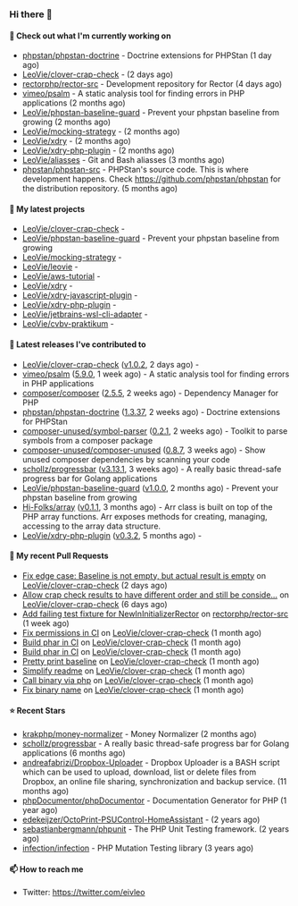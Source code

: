 ### Hi there 👋

#### 👷 Check out what I'm currently working on

- [phpstan/phpstan-doctrine](https://github.com/phpstan/phpstan-doctrine) - Doctrine extensions for PHPStan (1 day ago)
- [LeoVie/clover-crap-check](https://github.com/LeoVie/clover-crap-check) -  (2 days ago)
- [rectorphp/rector-src](https://github.com/rectorphp/rector-src) - Development repository for Rector (4 days ago)
- [vimeo/psalm](https://github.com/vimeo/psalm) - A static analysis tool for finding errors in PHP applications (2 months ago)
- [LeoVie/phpstan-baseline-guard](https://github.com/LeoVie/phpstan-baseline-guard) - Prevent your phpstan baseline from growing (2 months ago)
- [LeoVie/mocking-strategy](https://github.com/LeoVie/mocking-strategy) -  (2 months ago)
- [LeoVie/xdry](https://github.com/LeoVie/xdry) -  (2 months ago)
- [LeoVie/xdry-php-plugin](https://github.com/LeoVie/xdry-php-plugin) -  (2 months ago)
- [LeoVie/aliasses](https://github.com/LeoVie/aliasses) - Git and Bash aliasses (3 months ago)
- [phpstan/phpstan-src](https://github.com/phpstan/phpstan-src) - PHPStan&#39;s source code. This is where development happens. Check https://github.com/phpstan/phpstan for the distribution repository. (5 months ago)

#### 🌱 My latest projects

- [LeoVie/clover-crap-check](https://github.com/LeoVie/clover-crap-check) - 
- [LeoVie/phpstan-baseline-guard](https://github.com/LeoVie/phpstan-baseline-guard) - Prevent your phpstan baseline from growing
- [LeoVie/mocking-strategy](https://github.com/LeoVie/mocking-strategy) - 
- [LeoVie/leovie](https://github.com/LeoVie/leovie) - 
- [LeoVie/aws-tutorial](https://github.com/LeoVie/aws-tutorial) - 
- [LeoVie/xdry](https://github.com/LeoVie/xdry) - 
- [LeoVie/xdry-javascript-plugin](https://github.com/LeoVie/xdry-javascript-plugin) - 
- [LeoVie/xdry-php-plugin](https://github.com/LeoVie/xdry-php-plugin) - 
- [LeoVie/jetbrains-wsl-cli-adapter](https://github.com/LeoVie/jetbrains-wsl-cli-adapter) - 
- [LeoVie/cvbv-praktikum](https://github.com/LeoVie/cvbv-praktikum) - 

#### 🔭 Latest releases I've contributed to

- [LeoVie/clover-crap-check](https://github.com/LeoVie/clover-crap-check) ([v1.0.2](https://github.com/LeoVie/clover-crap-check/releases/tag/v1.0.2), 2 days ago) - 
- [vimeo/psalm](https://github.com/vimeo/psalm) ([5.9.0](https://github.com/vimeo/psalm/releases/tag/5.9.0), 1 week ago) - A static analysis tool for finding errors in PHP applications
- [composer/composer](https://github.com/composer/composer) ([2.5.5](https://github.com/composer/composer/releases/tag/2.5.5), 2 weeks ago) - Dependency Manager for PHP
- [phpstan/phpstan-doctrine](https://github.com/phpstan/phpstan-doctrine) ([1.3.37](https://github.com/phpstan/phpstan-doctrine/releases/tag/1.3.37), 2 weeks ago) - Doctrine extensions for PHPStan
- [composer-unused/symbol-parser](https://github.com/composer-unused/symbol-parser) ([0.2.1](https://github.com/composer-unused/symbol-parser/releases/tag/0.2.1), 2 weeks ago) - Toolkit to parse symbols from a composer package
- [composer-unused/composer-unused](https://github.com/composer-unused/composer-unused) ([0.8.7](https://github.com/composer-unused/composer-unused/releases/tag/0.8.7), 3 weeks ago) - Show unused composer dependencies by scanning your code
- [schollz/progressbar](https://github.com/schollz/progressbar) ([v3.13.1](https://github.com/schollz/progressbar/releases/tag/v3.13.1), 3 weeks ago) - A really basic thread-safe progress bar for Golang applications
- [LeoVie/phpstan-baseline-guard](https://github.com/LeoVie/phpstan-baseline-guard) ([v1.0.0](https://github.com/LeoVie/phpstan-baseline-guard/releases/tag/v1.0.0), 2 months ago) - Prevent your phpstan baseline from growing
- [Hi-Folks/array](https://github.com/Hi-Folks/array) ([v0.1.1](https://github.com/Hi-Folks/array/releases/tag/v0.1.1), 3 months ago) - Arr class is built on top of the PHP array functions. Arr exposes methods for creating, managing, accessing to the array data structure.
- [LeoVie/xdry-php-plugin](https://github.com/LeoVie/xdry-php-plugin) ([v0.3.2](https://github.com/LeoVie/xdry-php-plugin/releases/tag/v0.3.2), 5 months ago) - 

#### 🔨 My recent Pull Requests

- [Fix edge case: Baseline is not empty, but actual result is empty](https://github.com/LeoVie/clover-crap-check/pull/9) on [LeoVie/clover-crap-check](https://github.com/LeoVie/clover-crap-check) (2 days ago)
- [Allow crap check results to have different order and still be conside…](https://github.com/LeoVie/clover-crap-check/pull/8) on [LeoVie/clover-crap-check](https://github.com/LeoVie/clover-crap-check) (6 days ago)
- [Add failing test fixture for NewInInitializerRector](https://github.com/rectorphp/rector-src/pull/3516) on [rectorphp/rector-src](https://github.com/rectorphp/rector-src) (1 week ago)
- [Fix permissions in CI](https://github.com/LeoVie/clover-crap-check/pull/7) on [LeoVie/clover-crap-check](https://github.com/LeoVie/clover-crap-check) (1 month ago)
- [Build phar in CI](https://github.com/LeoVie/clover-crap-check/pull/6) on [LeoVie/clover-crap-check](https://github.com/LeoVie/clover-crap-check) (1 month ago)
- [Build phar in CI](https://github.com/LeoVie/clover-crap-check/pull/5) on [LeoVie/clover-crap-check](https://github.com/LeoVie/clover-crap-check) (1 month ago)
- [Pretty print baseline](https://github.com/LeoVie/clover-crap-check/pull/4) on [LeoVie/clover-crap-check](https://github.com/LeoVie/clover-crap-check) (1 month ago)
- [Simplify readme](https://github.com/LeoVie/clover-crap-check/pull/3) on [LeoVie/clover-crap-check](https://github.com/LeoVie/clover-crap-check) (1 month ago)
- [Call binary via php](https://github.com/LeoVie/clover-crap-check/pull/2) on [LeoVie/clover-crap-check](https://github.com/LeoVie/clover-crap-check) (1 month ago)
- [Fix binary name](https://github.com/LeoVie/clover-crap-check/pull/1) on [LeoVie/clover-crap-check](https://github.com/LeoVie/clover-crap-check) (1 month ago)

#### ⭐ Recent Stars

- [krakphp/money-normalizer](https://github.com/krakphp/money-normalizer) - Money Normalizer (2 months ago)
- [schollz/progressbar](https://github.com/schollz/progressbar) - A really basic thread-safe progress bar for Golang applications (6 months ago)
- [andreafabrizi/Dropbox-Uploader](https://github.com/andreafabrizi/Dropbox-Uploader) - Dropbox Uploader is a BASH script which can be used to upload, download, list or delete files from Dropbox, an online file sharing, synchronization and backup service. (11 months ago)
- [phpDocumentor/phpDocumentor](https://github.com/phpDocumentor/phpDocumentor) - Documentation Generator for PHP  (1 year ago)
- [edekeijzer/OctoPrint-PSUControl-HomeAssistant](https://github.com/edekeijzer/OctoPrint-PSUControl-HomeAssistant) -  (2 years ago)
- [sebastianbergmann/phpunit](https://github.com/sebastianbergmann/phpunit) - The PHP Unit Testing framework. (2 years ago)
- [infection/infection](https://github.com/infection/infection) - PHP Mutation Testing library (3 years ago)

#### 📫 How to reach me

- Twitter: https://twitter.com/eivleo
